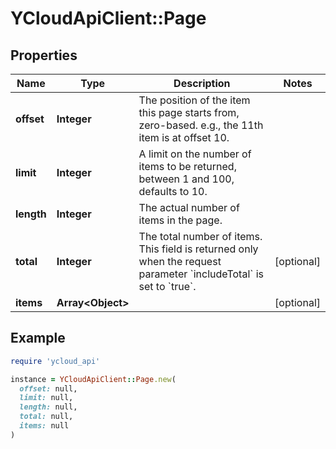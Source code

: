 # YCloudApiClient::Page

## Properties

| Name | Type | Description | Notes |
| ---- | ---- | ----------- | ----- |
| **offset** | **Integer** | The position of the item this page starts from, zero-based. e.g., the 11th item is at offset 10. |  |
| **limit** | **Integer** | A limit on the number of items to be returned, between 1 and 100, defaults to 10. |  |
| **length** | **Integer** | The actual number of items in the page. |  |
| **total** | **Integer** | The total number of items. This field is returned only when the request parameter &#x60;includeTotal&#x60; is set to &#x60;true&#x60;. | [optional] |
| **items** | **Array&lt;Object&gt;** |  | [optional] |

## Example

```ruby
require 'ycloud_api'

instance = YCloudApiClient::Page.new(
  offset: null,
  limit: null,
  length: null,
  total: null,
  items: null
)
```

